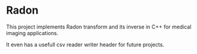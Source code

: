 # Radon

This project implements Radon transform and its inverse in C++ for medical imaging applications.

It even has a usefull csv reader writer header for future projects. 
